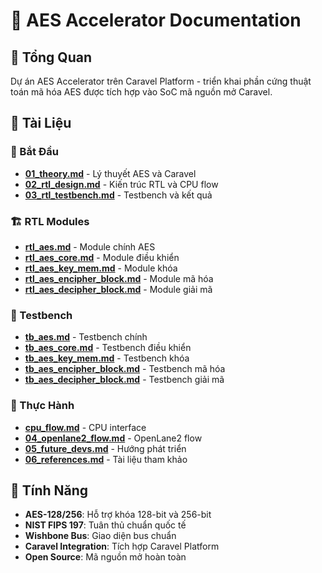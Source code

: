 # 🔐 AES Accelerator Documentation

## 🎯 Tổng Quan

Dự án AES Accelerator trên Caravel Platform - triển khai phần cứng thuật toán mã hóa AES được tích hợp vào SoC mã nguồn mở Caravel.

## 📖 Tài Liệu

### **🚀 Bắt Đầu**
- **[01_theory.md](01_theory.md)** - Lý thuyết AES và Caravel
- **[02_rtl_design.md](02_rtl_design.md)** - Kiến trúc RTL và CPU flow
- **[03_rtl_testbench.md](03_rtl_testbench.md)** - Testbench và kết quả

### **🏗️ RTL Modules**
- **[rtl_aes.md](rtl_aes.md)** - Module chính AES
- **[rtl_aes_core.md](rtl_aes_core.md)** - Module điều khiển
- **[rtl_aes_key_mem.md](rtl_aes_key_mem.md)** - Module khóa
- **[rtl_aes_encipher_block.md](rtl_aes_encipher_block.md)** - Module mã hóa
- **[rtl_aes_decipher_block.md](rtl_aes_decipher_block.md)** - Module giải mã

### **🧪 Testbench**
- **[tb_aes.md](tb_aes.md)** - Testbench chính
- **[tb_aes_core.md](tb_aes_core.md)** - Testbench điều khiển
- **[tb_aes_key_mem.md](tb_aes_key_mem.md)** - Testbench khóa
- **[tb_aes_encipher_block.md](tb_aes_encipher_block.md)** - Testbench mã hóa
- **[tb_aes_decipher_block.md](tb_aes_decipher_block.md)** - Testbench giải mã

### **🔧 Thực Hành**
- **[cpu_flow.md](cpu_flow.md)** - CPU interface
- **[04_openlane2_flow.md](04_openlane2_flow.md)** - OpenLane2 flow
- **[05_future_devs.md](05_future_devs.md)** - Hướng phát triển
- **[06_references.md](06_references.md)** - Tài liệu tham khảo

## 🎯 Tính Năng

- **AES-128/256**: Hỗ trợ khóa 128-bit và 256-bit
- **NIST FIPS 197**: Tuân thủ chuẩn quốc tế
- **Wishbone Bus**: Giao diện bus chuẩn
- **Caravel Integration**: Tích hợp Caravel Platform
- **Open Source**: Mã nguồn mở hoàn toàn
